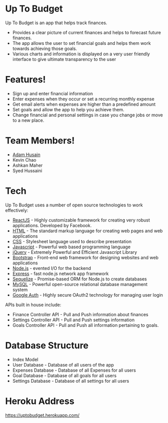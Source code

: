  # Up To Budget

Up To Budget is an app that helps track finances. 

  - Provides a clear picture of current finances and helps to forecast future finances.
  - The app allows the user to set financial goals and helps them work towards achieving those goals.
  - Various charts and information is displayed on a very user friendly interface to give ultimate transparency to the user

# Features!

  - Sign up and enter financial information
  - Enter expenses when they occur or set a recurring monthly expense
  - Get email alerts when expenses are higher than a predefined amount
  - Set goals and allow the app to help you achieve them.
  - Change financial and personal settings in case you change jobs or move to a new place.

# Team Members!

* [Adam Husain]
* Kevin Chao
* Ashkan Maher
* Syed Hussaini

# Tech

Up To Budget uses a number of open source technologies to work effectively:

* [ReactJS] - Highly customizable framework for creating very robust applications. Developed by Facebook.
* [HTML] - The standard markup language for creating web pages and web applications
* [CSS] - Stylesheet language used to describe presentation
* [Javascript] - Powerful web based programming language
* [jQuery] - Extremely Powerful and Efficient Javascript Library
* [Bootstrap] - Front-end web framework for designing websites and web applications
* [Node.js] - evented I/O for the backend
* [Express] - fast node.js network app framework
* [Sequelize] - Promise-based ORM for Node.js to create databases
* [MySQL] - Powerful open-source relational database management system
* [Google Auth] - Highly secure OAuth2 technology for managing user login

APIs built in house include:
* Finance Controller API - Pull and Push information about finances
* Settings Controller API - Pull and Push settings information
* Goals Controller API - Pull and Push all information pertaining to goals.

# Database Structure
* Index Model
* User Database - Database of all users of the app
* Expenses Database - Database of all Expenses for all users
* Goal Database - Database of all goals for all users
* Settings Database - Database of all settings for all users

# Heroku Address

https://uptobudget.herokuapp.com/

   [ReactJS]: <https://reactjs.org/>
   [HTML]: <https://www.w3schools.com/html/>
   [CSS]: <https://www.w3schools.com/css/>
   [Javascript]: <https://www.w3schools.com/js/>
   [jQuery]: <http://jquery.com>
   [Bootstrap]: <http://getbootstrap.com/>
   [Node.js]: <http://nodejs.org>
   [Express]: <http://expressjs.com>
   [Sequelize]: <http://docs.sequelizejs.com/>
   [MySQL]: <https://www.mysql.com>
   [Google Auth]: <https://developers.google.com/identity/protocols/OAuth2>
   
   [Adam Husain]: <https://github.com/medaman>
   
